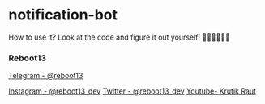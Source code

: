 # notification-bot
 
How to use it? 
Look at the code and figure it out yourself!
🤣🤣🤣🤣🤣🤣

### Reboot13
[Telegram - @reboot13](https://telegram.me/reboot13)

[Instagram - @reboot13_dev](https://instagram.com/reboot13_dev)
[Twitter - @reboot13_dev](https://twitter.com/reboot13_dev)
[Youtube- Krutik Raut](https://youtube.com/KrutikRaut)
